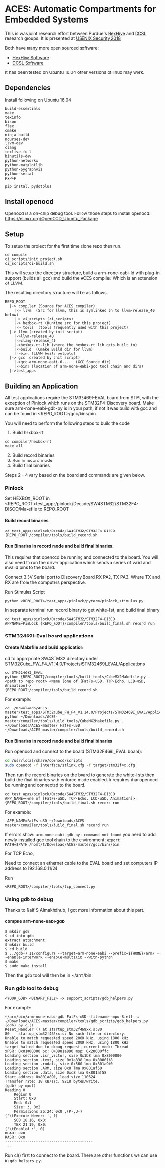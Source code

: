 # ACES: Automatic Compartments for Embedded Systems


This is was joint research effort between Purdue's [HexHive](http://hexhive.github.io/) and [DCSL](https://engineering.purdue.edu/dcsl/) research groups.  It is presented at [USENIX Security 2018](https://www.usenix.org/conference/usenixsecurity18/presentation/clements)

Both have many more open sourced software:
*  [HexHive Software](https://github.com/HexHive)
*  [DCSL Software](https://github.com/purdue-dcsl)



It has been tested on Ubuntu 16.04 other versions of linux may work.


## Dependencies
Install following on Ubuntu 16.04
```
build-essentials
make
texinfo
bison
flex
cmake
ninja-build
ncurses-dev
llvm-dev
clang
texlive-full
binutils-dev
python-networkx
python-matplotlib
python-pygraphviz
python-serial
pypip
```

```
pip install pydotplus
```

## Install openocd
Openocd is a on-chip debug tool. Follow those steps to install openocd: https://elinux.org/OpenOCD_Ubuntu_Package

##  Setup
To setup the project for the first time clone repo then run.

```
cd compiler
ci_scripts/init_project.sh
ci_scripts/ci-build.sh
```
This will setup the directory structure, build a arm-none-eabi-ld with plug-in support (builds all gcc)
and build the ACES compiler.  Which is an extension of LLVM.

The resulting directory structure will be as follows.

```
REPO_ROOT
  |-> compiler (Source for ACES compiler)
    |-> llvm  (Src for llvm, this is symlinked in to llvm-release_40 below)
    |-> ci_scripts (ci_scripts)
    |-> hexbox-rt (Runtime src for this project)
    |-> tools  (tools frequently used with this project)
  |-> llvm (created by init script)
    |->llvm-release_40
    |->clang-release_40
    |->hexbox-rt-lib (where the hexbox-rt lib gets built to)
    |->build  (Cmake Build dir for llvm)
    |->bins (LLVM build outputs)
  |-> gcc (created by init script)
    |->gcc-arm-none-eabi-6-...  (GCC Source dir)
    |->bins (location of arm-none-eabi-gcc tool chain and dirs)
  |->test_apps
```


## Building an Application

All test applications require the STM32469I-EVAL board from STM, with the exception of Pinlock which runs on
the STM32F4-Discovery board. Make sure arm-none-eabi-gdb-py is in your path, if not it was build with gcc and can be 
found in <REPO_ROOT>/gcc/bins/bin

You will need to perform the following steps to build the code

1. Build hexbox-rt

```
cd compiler/hexbox-rt
make all
```

2. Build record binaries
3. Run in record mode
4. Build final binaries

Steps 2 - 4 vary based on the board and commands are given below.
### Pinlock

Set HEXBOX_ROOT in <REPO_ROOT>test_apps/pinlock/Decode/SW4STM32/STM32F4-DISCO/Makefile to REPO_ROOT
#### Build record binaries

```
cd test_apps/pinlock/Decode/SW4STM32/STM32F4-DISCO
{REPO_ROOT}/compiler/tools/build_record.sh
```

#### Run Binaries in record mode and build final binaries.

This requires that openocd be running and connected to the board.  You will also need to run the driver application which sends a series of valid and invalid pins to the board.

Connect 3.3V Serial port to Discovery Board RX PA2, TX PA3.  Where TX and RX are from the computers perspective.

Run Stimulus Script
```
python <REPO_ROOT>/test_apps/pinlock/pyterm/pinlock_stimulus.py
```

In separate terminal run record binary to get white-list, and build final binary
```
cd test_apps/pinlock/Decode/SW4STM32/STM32F4-DISCO
APPNAME=PinLock {REPO_ROOT}/compiler/tools/build_final.sh record run
```

### STM32469I-Eval board applications

#### Create Makefile and build application

cd to appropriate SW4STM32 directory under STM32Cube_FW_F4_V1.14.0/Projects/STM32469I_EVAL/Applications

```
cd STM32469I_EVAL
python {REPO_ROOT}/compiler/tools/built_tools/CubeMX2Makefile.py . <path to repo root> <Name (one of [FatFs-uSD, TCP-Echo, LCD-uSD, Animation])>
{REPO_ROOT}/compiler/tools/build_record.sh
```

For example:
```
cd ~/Downloads/ACES-master/test_apps/STM32Cube_FW_F4_V1.14.0/Projects/STM32469I_EVAL/Applications/FatFs/FatFs_uSD/SW4STM32/STM32469I_EVAL
python ~/Downloads/ACES-master/compiler/tools/build_tools/CubeMX2Makefile.py . ~/Downloads/ACES-master/ FatFs-uSD
~/Downloads/ACES-master/compiler/tools/build_record.sh
```

#### Run Binaries in record mode and build final binaries

Run openocd and connect to the board (STM32F469I_EVAL board):
```bash
cd /usr/local/share/openocd/scripts
sudo openocd -f interface/stlink.cfg -f target/stm32f4x.cfg
```

Then run the record binaries on the board to generate the white-lists then build the final binaries with enforce mode enabled.  It requires that openocd be running and connected to the board.
```
cd test_apps/pinlock/Decode/SW4STM32/STM32F4-DISCO
APP_NAME=<one of [FatFs-uSD, TCP-Echo, LCD-uSD, Animation]> {REPO_ROOT}/compiler/tools/build_final.sh record run
```
For example:
```
 APP_NAME=FatFs-uSD ~/Downloads/ACES-master/compiler/tools/build_final.sh record run
```
If errors show: 
`arm-none-eabi-gdb-py: command not found`
you need to add newly installed gcc tool chain to the environment:
`export PATH=$PATH:/homt/t/Download/ACES-master/gcc/bins/bin`

For TCP Echo,

Need to connect an ethernet cable to the EVAL board and set computers IP address to 192.168.0.11/24

Run 
```
<REPO_ROOT>/compiler/tools/tcp_connect.py
```

### Using gdb to debug
Thanks to Naif S Almakhdhub, I got more information about this part.
#### compile arm-none-eabi-gdb
```
$ mkdir gdb
$ cd into gdb
extract attachment
$ mkdir build
$ cd build
$ ../gdb-7.11/configure --target=arm-none-eabi --prefix=${HOME}/arm/ --enable-interwork --enable-multilib --with-python
$ make
$ sudo make install
```

Then the gdb tool will then be in ~/arm/bin.

### Run gdb tool to debug
```
<YOUR_GDB> <BINARY_FILE> -x support_scripts/gdb_helpers.py
```
For example:
```
~/arm/bin/arm-none-eabi-gdb FatFs-uSD--filename--mpu-8.elf -x ~/Downloads/ACES-master/compiler/tools/gdb_scripts/gdb_helpers.py
(gdb) py cl()
Reset_Handler () at startup_stm32f469xx.s:80
80    startup_stm32f469xx.s: No such file or directory.
Unable to match requested speed 2000 kHz, using 1800 kHz
Unable to match requested speed 2000 kHz, using 1800 kHz
target halted due to debug-request, current mode: Thread
xPSR: 0x01000000 pc: 0x0801a890 msp: 0x20000ffc
Loading section .isr_vector, size 0x1b8 lma 0x8000000
Loading section .text, size 0x1a838 lma 0x80001b8
Loading section .rodata, size 0x560 lma 0x801a9f0
Loading section .ARM, size 0x8 lma 0x801af50
Loading section .data, size 0xc8 lma 0x801af58
Start address 0x801a890, load size 110624
Transfer rate: 18 KB/sec, 9218 bytes/write.
(gdb) py mpu()
Reading 0
    Region 0
    Start: 0x0
    End: 0x1
    Size: 2, 0x2
    Permissions 26:24: 0x0 ,(P-,U-)
('\tExecute Never: ', 0)
    SCB 18:16, 0x0:
    TEX 21:19, 0x0:
('\tEnabled :', 0)
RBAR: 0x0
RASR: 0x0
----------------------------------------
...
```
Run cl() first to connect to the board. There are other functions we can use in `gdb_helpers.py`.